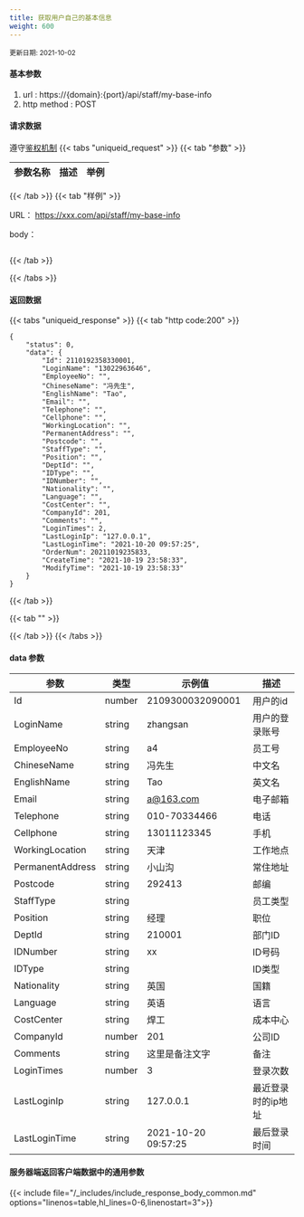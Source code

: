 ```yaml
---
title: 获取用户自己的基本信息
weight: 600
---
```


<small>更新日期: 2021-10-02</small>

#### 基本参数
1. url : https://{domain}:{port}/api/staff/my-base-info
2. http method : POST

#### 请求数据
遵守[鉴权机制](/auth/)
{{< tabs "uniqueid_request" >}}
{{< tab "参数" >}} 

|  参数名称   |  描述 |  举例 |
|  ----  | ----  | ----  |
{{< /tab >}}
{{< tab "样例" >}} 

URL： https://xxx.com/api/staff/my-base-info

body： 

```

```
{{< /tab >}}

{{< /tabs >}}


#### 返回数据


{{< tabs "uniqueid_response" >}}
{{< tab "http code:200" >}} 
```
{
    "status": 0,
    "data": {
        "Id": 2110192358330001,
        "LoginName": "13022963646",
        "EmployeeNo": "",
        "ChineseName": "冯先生",
        "EnglishName": "Tao",
        "Email": "",
        "Telephone": "",
        "Cellphone": "",
        "WorkingLocation": "",
        "PermanentAddress": "",
        "Postcode": "",
        "StaffType": "",
        "Position": "",
        "DeptId": "",
        "IDType": "",
        "IDNumber": "",
        "Nationality": "",
        "Language": "",
        "CostCenter": "",
        "CompanyId": 201,
        "Comments": "",
        "LoginTimes": 2,
        "LastLoginIp": "127.0.0.1",
        "LastLoginTime": "2021-10-20 09:57:25",
        "OrderNum": 20211019235833,
        "CreateTime": "2021-10-19 23:58:33",
        "ModifyTime": "2021-10-19 23:58:33"
    }
}
```   
{{< /tab >}}

{{< tab "" >}} 
 
{{< /tab >}}
{{< /tabs >}}
#### data 参数

|  参数   |  类型 |  示例值 |  描述 |
|  ----  | ----  | ----  |----  |
|  Id  | number  | 2109300032090001  | 用户的id  |
|  LoginName  | string  | zhangsan  | 用户的登录账号  |
|  EmployeeNo  | string  | a4  | 员工号  |
|  ChineseName  | string  | 冯先生  | 中文名  |
|  EnglishName  | string  | Tao  | 英文名  |
|  Email  | string  | a@163.com  | 电子邮箱  |
|  Telephone  | string  | 010-70334466  | 电话  |
|  Cellphone  | string  | 13011123345  | 手机  |
|  WorkingLocation  | string  | 天津  | 工作地点  |
|  PermanentAddress  | string  | 小山沟  | 常住地址  |
|  Postcode  | string  | 292413  | 邮编  |
|  StaffType  | string  |   | 员工类型  |
|  Position  | string  | 经理  | 职位  |
|  DeptId  | string  | 210001  | 部门ID  |
|  IDNumber  | string  | xx  | ID号码 |
|  IDType  | string  |   | ID类型  |
|  Nationality  | string  |  英国 | 国籍  |
|  Language  | string  |  英语 | 语言  |
|  CostCenter  | string  |  焊工 | 成本中心  |
|  CompanyId  | number  |  201 | 公司ID  |
|  Comments  | string  |  这里是备注文字 | 备注  |
|  LoginTimes  | number  | 3  | 登录次数  |
|  LastLoginIp  | string  | 127.0.0.1  | 最近登录时的ip地址  |
|  LastLoginTime  | string  | 2021-10-20 09:57:25  | 最后登录时间  |

#### 服务器端返回客户端数据中的通用参数

{{< include file="/_includes/include_response_body_common.md"  options="linenos=table,hl_lines=0-6,linenostart=3">}}
